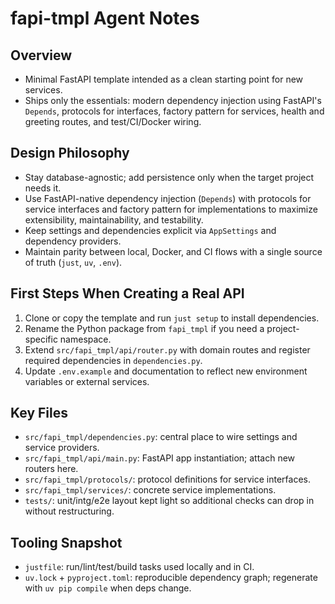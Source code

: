 # fapi-tmpl Agent Notes

## Overview
- Minimal FastAPI template intended as a clean starting point for new services.
- Ships only the essentials: modern dependency injection using FastAPI's `Depends`, protocols for interfaces, factory pattern for services, health and greeting routes, and test/CI/Docker wiring.

## Design Philosophy
- Stay database-agnostic; add persistence only when the target project needs it.
- Use FastAPI-native dependency injection (`Depends`) with protocols for service interfaces and factory pattern for implementations to maximize extensibility, maintainability, and testability.
- Keep settings and dependencies explicit via `AppSettings` and dependency providers.
- Maintain parity between local, Docker, and CI flows with a single source of truth (`just`, `uv`, `.env`).

## First Steps When Creating a Real API
1. Clone or copy the template and run `just setup` to install dependencies.
2. Rename the Python package from `fapi_tmpl` if you need a project-specific namespace.
3. Extend `src/fapi_tmpl/api/router.py` with domain routes and register required dependencies in `dependencies.py`.
4. Update `.env.example` and documentation to reflect new environment variables or external services.

## Key Files
- `src/fapi_tmpl/dependencies.py`: central place to wire settings and service providers.
- `src/fapi_tmpl/api/main.py`: FastAPI app instantiation; attach new routers here.
- `src/fapi_tmpl/protocols/`: protocol definitions for service interfaces.
- `src/fapi_tmpl/services/`: concrete service implementations.
- `tests/`: unit/intg/e2e layout kept light so additional checks can drop in without restructuring.

## Tooling Snapshot
- `justfile`: run/lint/test/build tasks used locally and in CI.
- `uv.lock` + `pyproject.toml`: reproducible dependency graph; regenerate with `uv pip compile` when deps change.
